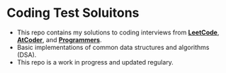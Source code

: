# Coding Test Soluitons

* This repo contains my solutions to coding interviews from [**LeetCode**](https://leetcode.com/problemset/), [**AtCoder**](https://kenkoooo.com/atcoder/#/table/), and [**Programmers**](https://school.programmers.co.kr/learn/challenges?order=recent).
* Basic implementations of common data structures and algorithms (DSA).
* This repo is a work in progress and updated regulary.
